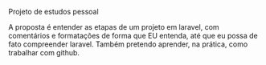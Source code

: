 Projeto de estudos pessoal

A proposta é entender as etapas de um projeto em laravel, com comentários e formatações de forma que EU entenda, até que eu possa de fato compreender laravel.
Também pretendo aprender, na prática, como trabalhar com github.
